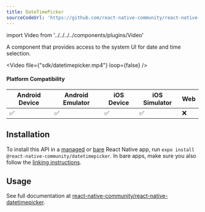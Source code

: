 ```yaml
---
title: DateTimePicker
sourceCodeUrl: 'https://github.com/react-native-community/react-native-datetimepicker'
---
```


import Video from '../../../../components/plugins/Video'

A component that provides access to the system UI for date and time selection.

<Video file={"sdk/datetimepicker.mp4"} loop={false} />

#### Platform Compatibility

| Android Device | Android Emulator | iOS Device | iOS Simulator | Web |
| -------------- | ---------------- | ---------- | ------------- | --- |
| ✅             | ✅               | ✅         | ✅            | ❌  |

## Installation

To install this API in a [managed](../../introduction/managed-vs-bare/#managed-workflow) or [bare](../../introduction/managed-vs-bare/#bare-workflow) React Native app, run `expo install @react-native-community/datetimepicker`. In bare apps, make sure you also follow the [linking instructions](https://github.com/react-native-community/react-native-datetimepicker#linking).

## Usage

See full documentation at [react-native-community/react-native-datetimepicker](https://github.com/react-native-community/react-native-datetimepicker).
